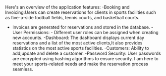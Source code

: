 Here's an overview of the application features:
-Booking and Invoicing:Users can create reservations for clients in sports facilities such as five-a-side football fields, tennis courts,       and basketball courts.  
- Invoices are generated for reservations and stored in the database.
-User Permissions:  - Different user roles can be assigned when creating new accounts.
-Dashboard: The dashboard displays current day reservations and a list of the most active clients,It also provides statistics on the most active sports facilities.
-Customers: Ability to add,update and delete a customer.
-Password Security: User passwords are encrypted using hashing algorithms to ensure security.
I am here to meet your sports-related needs and make the reservation process seamless.
